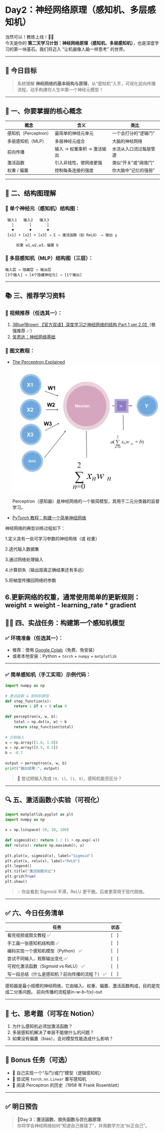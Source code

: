 # Day2：神经网络原理（感知机、多层感知机）

当然可以！教练上线！🏋️‍♂️  
今天是你的 **第二天学习计划：神经网络原理（感知机、多层感知机）**，也是深度学习的第一块基石。我们将迈入 “让机器像人脑一样思考” 的世界。

---

## 🎯 今日目标

> 系统理解 **神经网络的基本结构与原理**，从“感知机”入手，可视化前向传播流程，动手构建你人生中第一个神经元模型！

---

## 🧠 一、你要掌握的核心概念

| 概念 | 含义 | 类比 |
|------|------|------|
| 感知机（Perceptron） | 最简单的神经元单元 | 一个会打分的“逻辑门” |
| 多层感知机（MLP） | 多层神经元组合 | 大脑的神经网络 |
| 前向传播 | 输入 → 权重乘积 → 激活输出 | 水流从入口流过每层管道 |
| 激活函数 | 引入非线性，使网络更强 | 类似“开关”或“阈值门” |
| 权重 / 偏置 | 控制每条连接的强度 | 你大脑中“记忆的强弱” |

---

## 🧭 二、结构图理解

### 🌱 单个神经元（感知机）结构图：

```
 输入1   输入2   输入3
   │       │       │
   ▼       ▼       ▼
 [x1] + [x2] + [x3] → Σ → 激活函数（如 ReLU） → 输出 y
         ↑
     权重 w1,w2,w3，偏置 b
```

### 🌿 多层感知机（MLP）结构图（三层）：

```
输入层 → 隐藏层 → 输出层
[3个输入] → [4个隐藏神经元] → [1个输出]
```

---

## 📚 三、推荐学习资料

### 🎥 视频推荐（任选其一）：

1. [3Blue1Brown 【官方双语】深度学习之神经网络的结构 Part 1 ver 2.0】](https://www.bilibili.com/video/BV1bx411M7Zx/?share_source=copy_web&vd_source=a41006252ba67f12785a8f42077b1293)（极强推荐 ✅）  
2. [吴恩达：神经网络基础](https://www.bilibili.com/video/BV1JE411g7XF?p=5)

### 📖 图文教程：

- [The Perceptron Explained](https://towardsdatascience.com/perceptron-learning-algorithm-d5db0deab975)
  ![单层神经网络](oneLayerNN.png)

  Perceptron（感知器）是神经网络的一个极简模型，其用于二元分类器的监督学习。

- [PyTorch 教程：构建一个简单神经网络](https://pytorch.org/tutorials/beginner/blitz/neural_networks_tutorial.html)

神经网络的典型训练过程如下：

1.定义具有一些可学习参数的神经网络（或 权重）

2.迭代输入数据集

3.通过网络处理输入

4.计算损失（输出距离正确结果还有多远）

5.将梯度传播回网络的参数

6.更新网络的权重，通常使用简单的更新规则：weight = weight - learning_rate * gradient
---

## 👨‍💻 四、实战任务：构建第一个感知机模型

### ✅ 环境准备（任选其一）：

- 推荐：使用 [Google Colab](https://colab.research.google.com/)（免费、免安装）  
- 或者本地安装：Python + `torch` + `numpy` + `matplotlib`

---

### ✅ 简单感知机（手工实现）示例代码：

```python
import numpy as np

# 激活函数 & 感知机模型
def step_function(x):
    return 1 if x > 0 else 0

def perceptron(x, w, b):
    total = np.dot(x, w) + b
    return step_function(total)

# 示例输入
x = np.array([1.0, 1.0])
w = np.array([0.5, 0.5])
b = -0.7

output = perceptron(x, w, b)
print("输出结果:", output)
```

> 🚀 尝试把输入改成 `[0, 1]`、`[1, 0]`，感知机能否区分？

---

## 🔍 五、激活函数小实验（可视化）

```python
import matplotlib.pyplot as plt
import numpy as np

x = np.linspace(-10, 10, 100)

def sigmoid(x): return 1 / (1 + np.exp(-x))
def relu(x): return np.maximum(0, x)

plt.plot(x, sigmoid(x), label="Sigmoid")
plt.plot(x, relu(x), label="ReLU")
plt.legend()
plt.title("激活函数对比")
plt.grid(True)
plt.show()
```

> 💡 你会看到 Sigmoid 平滑，ReLU 更干脆。后者更常用于现代网络。

---

## ✅ 六、今日任务清单

| 任务 | 状态 |
|------|------|
| 看完视频或图文教程 ✅ | [ ] |
| 手工画一张感知机结构图 ✅ | [ ] |
| 编码实现一个感知机模型（Python） ✅ | [ ] |
| 尝试不同输入，观察输出变化 ✅ | [ ] |
| 可视化激活函数（Sigmoid vs ReLU） ✅ | [ ] |
| 写一段总结（什么是感知机？前向传播的流程？） ✅ | [ ] |
感知器是最小规模的神经网络，它由输入、权重、偏置、激活函数构成，目的是完成二分类问题。
前向传播的流程是in-w-b-f(x)-out

---

## 🧪 七、思考题（可写在 Notion）

1. 为什么感知机必须加激活函数？
2. 多层感知机解决了单层不能做什么的问题？
3. 如果没有偏置（bias），会对模型性能造成什么影响？

---

## 📝 Bonus 任务（可选）

- 🧠 自己实现一个“与门/或门”模型（逻辑感知机）
- 🔁 尝试用 `torch.nn.Linear` 重写感知机
- 📘 阅读 Perceptron 的历史（1958 年 Frank Rosenblatt）

---

## ✅ 明日预告

> 📍**Day 3：激活函数、损失函数与优化器原理**  
你将学会神经网络如何“知道自己做错了”，并用数学方法“纠正自己”。







